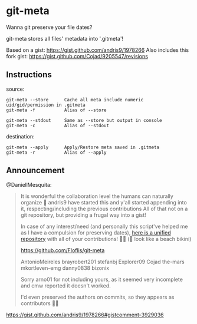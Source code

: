# git-meta

Wanna git preserve your file dates?

git-meta stores all files' metadata into '.gitmeta'!

Based on a gist: https://gist.github.com/andris9/1978266
Also includes this fork gist: https://gist.github.com/Cojad/9205547/revisions

## Instructions

source:

    git-meta --store      Cache all meta include numeric uid/gid/permission in .gitmeta
    git-meta -f           Alias of --store

    git-meta --stdout     Same as --store but output in console
    git-meta -c           Alias of --stdout

    

destination:

    git-meta --apply      Apply/Restore meta saved in .gitmeta
    git-meta -r           Alias of --apply
    

## Announcement

@DaniellMesquita:

> It is wonderful the collaboration level the humans can naturally organize 🥰
> andris9 have started this and y'all started appending into it, respecting/including the previous contributions
> All of that not on a git repository, but providing a frugal way into a gist!
> 
> In case of any interest/need (and personally this script've helped me as I have a compulsion for preserving dates), [here is a unified repository](https://github.com/Floflis/git-meta) with all of your contributions! 🎉🥳 (🎊 look like a beach bikini)
> 
> https://github.com/Floflis/git-meta
> 
> AntonioMeireles brayrobert201 stefanbj Explorer09 Cojad the-mars mkortleven-emg danny0838 bizonix
> 
> Sorry arno01 for not including yours, as it seemed very incomplete and cmw reported it doesn't worked.
> 
> I'd even preserved the authors on commits, so they appears as contributors 🧙‍♀️

https://gist.github.com/andris9/1978266#gistcomment-3929036